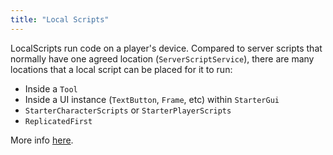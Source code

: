 ```yaml
---
title: "Local Scripts"
---
```


 
LocalScripts run code on a player's device. Compared to server scripts that normally have one agreed location (`ServerScriptService`), there are many locations that a local script can be placed for it to run:
- Inside a `Tool`
- Inside a UI instance (`TextButton`, `Frame`, etc) within `StarterGui`
- `StarterCharacterScripts` or `StarterPlayerScripts`
- `ReplicatedFirst`

More info [here](https://create.roblox.com/docs/reference/engine/classes/LocalScript).